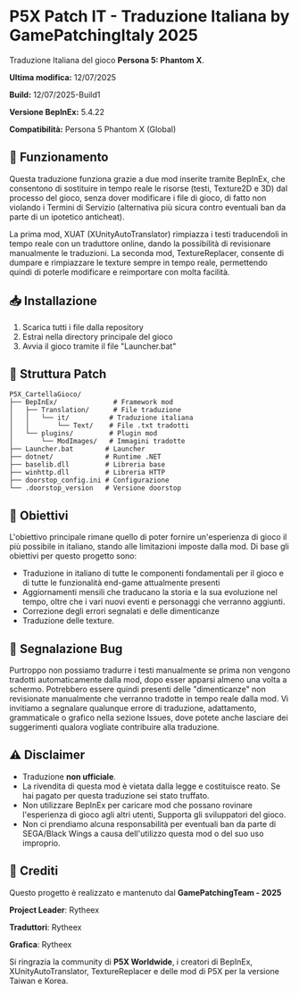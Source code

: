 # P5X Patch IT - Traduzione Italiana by GamePatchingItaly 2025
Traduzione Italiana del gioco **Persona 5: Phantom X**.

**Ultima modifica:** 12/07/2025

**Build:** 12/07/2025-Build1

**Versione BepInEx:** 5.4.22

**Compatibilità:** Persona 5 Phantom X (Global)

## 🔧 Funzionamento

Questa traduzione funziona grazie a due mod inserite tramite BepInEx,
che consentono di sostituire in tempo reale le risorse (testi, Texture2D e 3D)
dal processo del gioco, senza dover modificare i file di gioco, di fatto
non violando i Termini di Servizio (alternativa più sicura contro eventuali
ban da parte di un ipotetico anticheat).

La prima mod, XUAT (XUnityAutoTranslator) rimpiazza i testi traducendoli in tempo
reale con un traduttore online, dando la possibilità di revisionare manualmente le
traduzioni.
La seconda mod, TextureReplacer, consente di dumpare e rimpiazzare le texture sempre
in tempo reale, permettendo quindi di poterle modificare e reimportare con molta facilità.

## 📥 Installazione

1. Scarica tutti i file dalla repository
2. Estrai nella directory principale del gioco
3. Avvia il gioco tramite il file "Launcher.bat"

## 📂 Struttura Patch

```
P5X_CartellaGioco/
├── BepInEx/              # Framework mod
│   ├── Translation/      # File traduzione
│   │   └── it/          # Traduzione italiana
│   │       └── Text/    # File .txt tradotti
│   └── plugins/         # Plugin mod
│       └── ModImages/   # Immagini tradotte
├── Launcher.bat        # Launcher 
├── dotnet/             # Runtime .NET
├── baselib.dll         # Libreria base
├── winhttp.dll         # Libreria HTTP
├── doorstop_config.ini # Configurazione
└── .doorstop_version   # Versione doorstop
```

## 🔋 Obiettivi

L'obiettivo principale rimane quello di poter fornire un'esperienza di gioco
il più possibile in italiano, stando alle limitazioni imposte dalla mod.
Di base gli obiettivi per questo progetto sono:
- Traduzione in italiano di tutte le componenti fondamentali per il gioco e
  di tutte le funzionalità end-game attualmente presenti
- Aggiornamenti mensili che traducano la storia e la sua evoluzione nel tempo,
  oltre che i vari nuovi eventi e personaggi che verranno aggiunti.
- Correzione degli errori segnalati e delle dimenticanze
- Traduzione delle texture.

## 🐛 Segnalazione Bug

Purtroppo non possiamo tradurre i testi manualmente se prima non
vengono tradotti automaticamente dalla mod, dopo esser apparsi almeno
una volta a schermo.
Potrebbero essere quindi presenti delle "dimenticanze" non revisionate
manualmente che verranno tradotte in tempo reale dalla mod.
Vi invitiamo a segnalare qualunque errore di traduzione, adattamento,
grammaticale o grafico nella sezione Issues, dove potete anche lasciare
dei suggerimenti qualora vogliate contribuire alla traduzione.

## ⚠️ Disclaimer

- Traduzione **non ufficiale**.
- La rivendita di questa mod è vietata dalla legge
  e costituisce reato. Se hai pagato per questa
  traduzione sei stato truffato.
- Non utilizzare BepInEx per caricare mod che
  possano rovinare l'esperienza di gioco agli
  altri utenti, Supporta gli sviluppatori del gioco.
- Non ci prendiamo alcuna responsabilità per
  eventuali ban da parte di SEGA/Black Wings a causa 
  dell'utilizzo questa mod o del suo uso improprio.

## 👥 Crediti

Questo progetto è realizzato e mantenuto dal **GamePatchingTeam - 2025**

**Project Leader**: Rytheex

**Traduttori**: Rytheex

**Grafica**: Rytheex

Si ringrazia la community di **P5X Worldwide**, i creatori di BepInEx, XUnityAutoTranslator, TextureReplacer e delle mod di P5X per la versione Taiwan e Korea.

